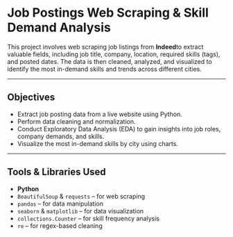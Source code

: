 # Job Postings Web Scraping & Skill Demand Analysis

This project involves web scraping job listings from **Indeed**to extract valuable fields, including job title, company, location, required skills (tags), and posted dates. The data is then cleaned, analyzed, and visualized to identify the most in-demand skills and trends across different cities.

---

##  Objectives

- Extract job posting data from a live website using Python.
- Perform data cleaning and normalization.
- Conduct Exploratory Data Analysis (EDA) to gain insights into job roles, company demands, and skills.
- Visualize the most in-demand skills by city using charts.

---

## Tools & Libraries Used

- **Python** 
- `BeautifulSoup` & `requests` – for web scraping  
- `pandas` – for data manipulation  
- `seaborn` & `matplotlib` – for data visualization  
- `collections.Counter` – for skill frequency analysis  
- `re` – for regex-based cleaning

